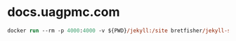 # docs.uagpmc.com

```ps
docker run --rm -p 4000:4000 -v ${PWD}/jekyll:/site bretfisher/jekyll-serve
```
